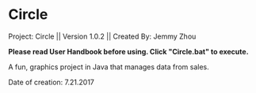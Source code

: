 # Circle

Project: Circle || Version 1.0.2 || Created By: Jemmy Zhou

**Please read User Handbook before using. Click "Circle.bat" to execute.**

A fun, graphics project in Java that manages data from sales.

Date of creation: 7.21.2017
